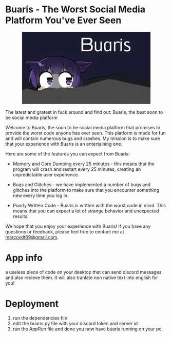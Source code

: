 # Buaris - The Worst Social Media Platform You've Ever Seen
<p align="center">
  <img width="400em" src="https://github.com/Marcovdt68/.github/blob/main/Buaris.png" />
  <br>
</p>
The latest and gratest in fuck around and find out: Buaris, the best soon to be social media platform

Welcome to Buaris, the soon to be social media platform that promises to provide the worst code anyone has ever seen.
This platform is made for fun and will contain numerous bugs and crashes.
My mission is to make sure that your experience with Buaris is an entertaining one.

Here are some of the features you can expect from Buaris:

- Memory and Core Dumping every 25 minutes - this means that the program will crash and restart every 25 minutes, creating an unpredictable user experience. 

- Bugs and Glitches - we have implemented a number of bugs and glitches into the platform to make sure that you encounter something new every time you log in. 

- Poorly Written Code - Buaris is written with the worst code in mind. This means that you can expect a lot of strange behavior and unexpected results.

We hope that you enjoy your experience with Buaris! If you have any questions or feedback, please feel free to contact me at marcovdt69@gmail.com.
# App info
a useless piece of code on your desktop that can send discord messages and also recieve them.
It will also tranlate non native text into english for you!
# Deployment
1. run the dependencies file
2. edit the buaris.py file with your discord token and server id
3. run the AppRun file
and done you now have buaris running on your pc.
